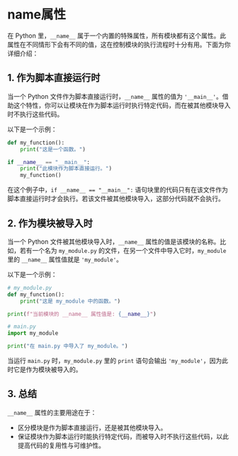 # name属性

在 Python 里，`__name__` 属于一个内置的特殊属性，所有模块都有这个属性。此属性在不同情形下会有不同的值，这在控制模块的执行流程时十分有用。下面为你详细介绍：

## 1. 作为脚本直接运行时

当一个 Python 文件作为脚本直接运行时，`__name__` 属性的值为 `'__main__'`。借助这个特性，你可以让模块在作为脚本运行时执行特定代码，而在被其他模块导入时不执行这些代码。

以下是一个示例：

```python
def my_function():
    print("这是一个函数。")

if __name__ == "__main__":
    print("此模块作为脚本直接运行。")
    my_function()
```

在这个例子中，`if __name__ == "__main__":` 语句块里的代码只有在该文件作为脚本直接运行时才会执行。若该文件被其他模块导入，这部分代码就不会执行。

## 2. 作为模块被导入时

当一个 Python 文件被其他模块导入时，`__name__` 属性的值是该模块的名称。比如，若有一个名为 `my_module.py` 的文件，在另一个文件中导入它时，`my_module` 里的 `__name__` 属性值就是 `'my_module'`。

以下是一个示例：

```python
# my_module.py
def my_function():
    print("这是 my_module 中的函数。")

print(f"当前模块的 __name__ 属性值是: {__name__}")
```

```python
# main.py
import my_module

print("在 main.py 中导入了 my_module。")
```

当运行 `main.py` 时，`my_module.py` 里的 `print` 语句会输出 `'my_module'`，因为此时它是作为模块被导入的。

## 3. 总结

`__name__` 属性的主要用途在于：

- 区分模块是作为脚本直接运行，还是被其他模块导入。
- 保证模块作为脚本运行时能执行特定代码，而被导入时不执行这些代码，以此提高代码的复用性与可维护性。
